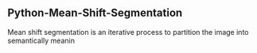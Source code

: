 ## Python-Mean-Shift-Segmentation
Mean shift segmentation is an iterative process to partition the image into semantically meanin